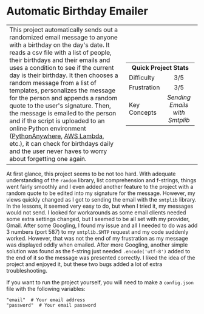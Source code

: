 # Automatic Birthday Emailer

<table border='0'>
<tr>
  <td>
  This project automatically sends out a randomized email message to anyone with a birthday on the day's date. It reads a csv file with a list of people, their birthdays and their emails and uses a condition to see if the current day is their birthday. It then chooses a random message from a list of templates, personalizes the message for the person and appends a random quote to the user's signature. Then, the message is emailed to the person and if the script is uploaded to an online Python environment (<a href="https://www.pythonanywhere.com/">PythonAnywhere</a>, <a href="https://aws.amazon.com/lambda/">AWS Lambda</a>, etc.), it can check for birthdays daily and the user never haves to worry about forgetting one again.
  </td>
  <td>
    <div>
      <table>
        <tr>
          <td align='center' colspan="2"><strong>Quick Project Stats</strong></td>
        </tr>
        <tr>
          <td>Difficulty</td>
          <td align='center'>3/5</td>
        </tr>
        <tr>
          <td>Frustration</td>
          <td align='center'>3/5</td>
        </tr>
        <tr>
          <td>Key Concepts</td>
          <td align='center'><em>Sending Emails with Smtplib</em></td>
        </tr>
      </table>
    </div>
  </td>
</tr>
</table>


At first glance, this project seems to be not too hard. With adequate understanding of the `random` library, list comprehension and f-strings, things went fairly smoothly and I even added another feature to the project with a random quote to be edited into my signature for the message. However, my views quickly changed as I got to sending the email with the `smtplib` library. In the lessons, it seemed very easy to do, but when I tried it, my messages would not send. I looked for workarounds as some email clients needed some extra settings changed, but I seemed to be all set with my provider, Gmail. After some Googling, I found my issue and all I needed to do was add 3 numbers (port 587) to my `smtplib.SMTP` request and my code suddenly worked. However, that was not the end of my frustration as my message was displayed oddly when emailed. After more Googling, another simple solution was found as the f-string just needed `.encode('utf-8')` added to the end of it so the message was presented correctly. I liked the idea of the project and enjoyed it, but these two bugs added a lot of extra troubleshooting.

If you want to run the project yourself, you will need to make a `config.json` file with the following variables:

    "email"  # Your email address
    "password"  # Your email password
